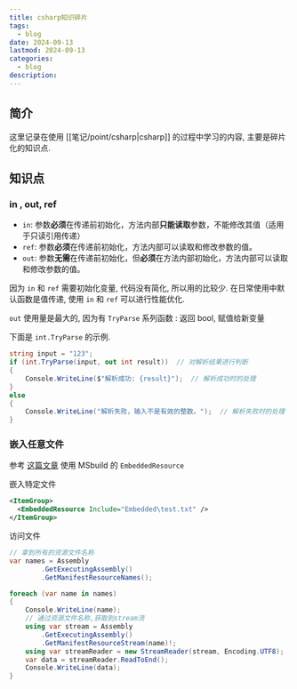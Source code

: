 ```yaml
---
title: csharp知识碎片
tags:
  - blog
date: 2024-09-13
lastmod: 2024-09-13
categories:
  - blog
description: 
---
```


## 简介

这里记录在使用 [[笔记/point/csharp|csharp]] 的过程中学习的内容, 主要是碎片化的知识点.

## 知识点

### in , out, ref

- `in`: 参数**必须**在传递前初始化，方法内部**只能读取**参数，不能修改其值（适用于只读引用传递）
- `ref`: 参数**必须**在传递前初始化，方法内部可以读取和修改参数的值。
- `out`: 参数**无需**在传递前初始化，但**必须**在方法内部初始化，方法内部可以读取和修改参数的值。

因为 `in` 和 `ref` 需要初始化变量, 代码没有简化, 所以用的比较少.  在日常使用中默认函数是值传递, 使用 `in` 和 `ref` 可以进行性能优化.

`out` 使用量是最大的, 因为有 `TryParse` 系列函数 : 返回 bool, 赋值给新变量

下面是 `int.TryParse` 的示例.

```csharp
string input = "123";
if (int.TryParse(input, out int result))  // 对解析结果进行判断
{
    Console.WriteLine($"解析成功: {result}");  // 解析成功时的处理
}
else
{
    Console.WriteLine("解析失败，输入不是有效的整数。");  // 解析失败时的处理
}
```

### 嵌入任意文件

参考 [这篇文章](https://khalidabuhakmeh.com/how-to-use-embedded-resources-in-dotnet) 使用 MSbuild 的 `EmbeddedResource`

嵌入特定文件

```xml
<ItemGroup>  
  <EmbeddedResource Include="Embedded\test.txt" />  
</ItemGroup>
```

访问文件

```csharp
// 拿到所有的资源文件名称
var names = Assembly  
        .GetExecutingAssembly()  
        .GetManifestResourceNames();  

foreach (var name in names)  
{  
    Console.WriteLine(name);  
    // 通过资源文件名称,获取到stream流
    using var stream = Assembly  
        .GetExecutingAssembly()  
        .GetManifestResourceStream(name)!;  
    using var streamReader = new StreamReader(stream, Encoding.UTF8);  
    var data = streamReader.ReadToEnd();  
    Console.WriteLine(data);  
}
```
